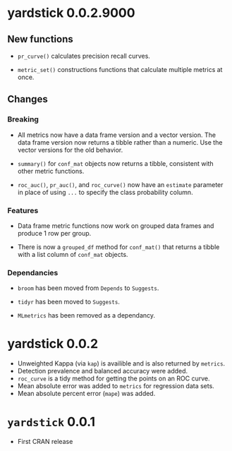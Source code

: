 # yardstick 0.0.2.9000

## New functions

* `pr_curve()` calculates precision recall curves.

* `metric_set()` constructions functions that calculate 
multiple metrics at once.

## Changes

### Breaking

* All metrics now have a data frame version and a vector 
version. The data frame version now returns a tibble rather than a numeric. Use 
the vector versions for the old behavior.

* `summary()` for `conf_mat` objects now returns a tibble,
consistent with other metric functions.

* `roc_auc()`, `pr_auc()`, and `roc_curve()` now have an `estimate` parameter
in place of using `...` to specify the class probability column.

### Features

* Data frame metric functions now work on grouped data frames and produce
1 row per group.

* There is now a `grouped_df` method for `conf_mat()` that returns a tibble
with a list column of `conf_mat` objects.

### Dependancies

* `broom` has been moved from `Depends` to `Suggests`.

* `tidyr` has been moved to `Suggests`.

* `MLmetrics` has been removed as a dependancy.

# yardstick 0.0.2

* Unweighted Kappa (via `kap`) is availible and is also returned by `metrics`. 
* Detection prevalence and balanced accuracy were added. 
* `roc_curve` is a tidy method for getting the points on an ROC curve. 
* Mean absolute error was added to `metrics` for regression data sets. 
* Mean absolute percent error (`mape`) was added. 


# `yardstick` 0.0.1

* First CRAN release

